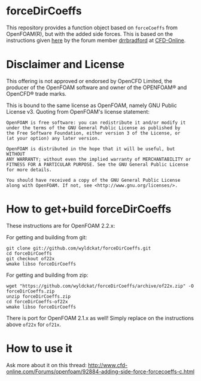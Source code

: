 forceDirCoeffs
==============

This repository provides a function object based on `forceCoeffs` from OpenFOAM(R), but with the added side forces. This is based on the instructions given [here](http://www.cfd-online.com/Forums/openfoam/92884-adding-side-force-forcecoeffs-c.html) by the forum member [drrbradford](http://www.cfd-online.com/Forums/members/drrbradford.html) at [CFD-Online](http://www.cfd-online.com).


Disclaimer and License
======================

This offering is not approved or endorsed by OpenCFD Limited, the producer of the OpenFOAM software and owner of the OPENFOAM® and OpenCFD® trade marks.

This is bound to the same license as OpenFOAM, namely GNU Public License v3. Quoting from OpenFOAM's license statement:

    OpenFOAM is free software: you can redistribute it and/or modify it
    under the terms of the GNU General Public License as published by
    the Free Software Foundation, either version 3 of the License, or
    (at your option) any later version.

    OpenFOAM is distributed in the hope that it will be useful, but WITHOUT
    ANY WARRANTY; without even the implied warranty of MERCHANTABILITY or
    FITNESS FOR A PARTICULAR PURPOSE. See the GNU General Public License
    for more details.

    You should have received a copy of the GNU General Public License
    along with OpenFOAM. If not, see <http://www.gnu.org/licenses/>.


How to get+build forceDirCoeffs
===============================

These instructions are for OpenFOAM 2.2.x:

For getting and building from git:
```
git clone git://github.com/wyldckat/forceDirCoeffs.git
cd forceDirCoeffs
git checkout of22x
wmake libso forceDirCoeffs
```

For getting and building from zip:
```
wget "https://github.com/wyldckat/forceDirCoeffs/archive/of22x.zip" -O forceDirCoeffs.zip
unzip forceDirCoeffs.zip
cd forceDirCoeffs-of22x
wmake libso forceDirCoeffs
```

There is port for OpenFOAM 2.1.x as well! Simply replace on the instructions above `of22x` for `of21x`.


How to use it
=============

Ask more about it on this thread: http://www.cfd-online.com/Forums/openfoam/92884-adding-side-force-forcecoeffs-c.html

